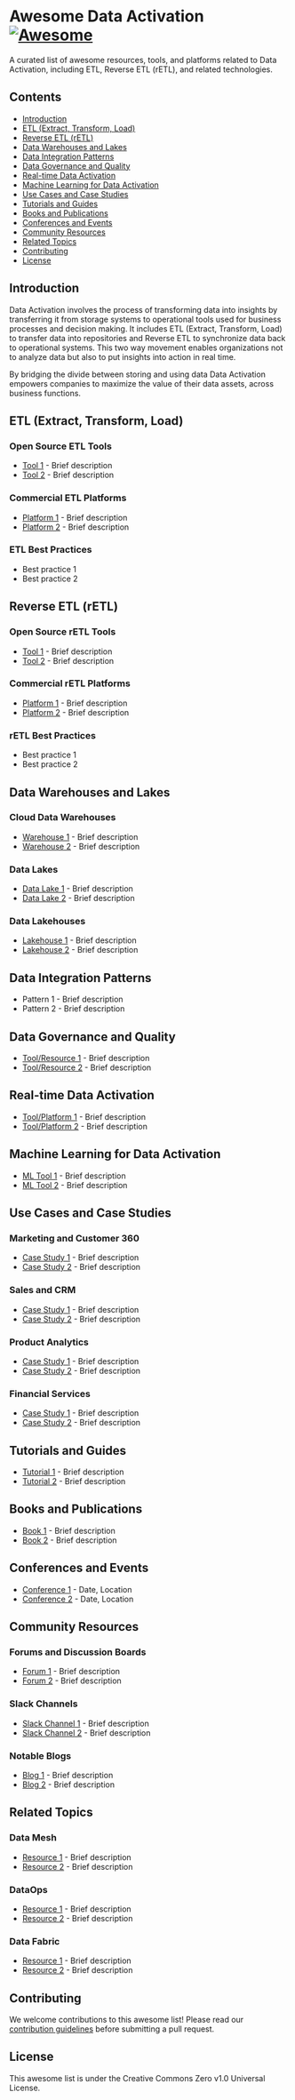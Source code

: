 # Awesome Data Activation [![Awesome](https://awesome.re/badge.svg)](https://awesome.re)

A curated list of awesome resources, tools, and platforms related to Data Activation, including ETL, Reverse ETL (rETL), and related technologies.

## Contents

- [Introduction](#introduction)
- [ETL (Extract, Transform, Load)](#etl-extract-transform-load)
- [Reverse ETL (rETL)](#reverse-etl-retl)
- [Data Warehouses and Lakes](#data-warehouses-and-lakes)
- [Data Integration Patterns](#data-integration-patterns)
- [Data Governance and Quality](#data-governance-and-quality)
- [Real-time Data Activation](#real-time-data-activation)
- [Machine Learning for Data Activation](#machine-learning-for-data-activation)
- [Use Cases and Case Studies](#use-cases-and-case-studies)
- [Tutorials and Guides](#tutorials-and-guides)
- [Books and Publications](#books-and-publications)
- [Conferences and Events](#conferences-and-events)
- [Community Resources](#community-resources)
- [Related Topics](#related-topics)
- [Contributing](#contributing)
- [License](#license)

## Introduction

Data Activation involves the process of transforming data into insights by transferring it from storage systems to operational tools used for business processes and decision making. It includes ETL (Extract, Transform, Load) to transfer data into repositories and Reverse ETL to synchronize data back to operational systems. This two way movement enables organizations not to analyze data but also to put insights into action in real time.

By bridging the divide between storing and using data Data Activation empowers companies to maximize the value of their data assets, across business functions.

## ETL (Extract, Transform, Load)

### Open Source ETL Tools

- [Tool 1](link) - Brief description
- [Tool 2](link) - Brief description

### Commercial ETL Platforms

- [Platform 1](link) - Brief description
- [Platform 2](link) - Brief description

### ETL Best Practices

- Best practice 1
- Best practice 2

## Reverse ETL (rETL)

### Open Source rETL Tools

- [Tool 1](link) - Brief description
- [Tool 2](link) - Brief description

### Commercial rETL Platforms

- [Platform 1](link) - Brief description
- [Platform 2](link) - Brief description

### rETL Best Practices

- Best practice 1
- Best practice 2

## Data Warehouses and Lakes

### Cloud Data Warehouses

- [Warehouse 1](link) - Brief description
- [Warehouse 2](link) - Brief description

### Data Lakes

- [Data Lake 1](link) - Brief description
- [Data Lake 2](link) - Brief description

### Data Lakehouses

- [Lakehouse 1](link) - Brief description
- [Lakehouse 2](link) - Brief description

## Data Integration Patterns

- Pattern 1 - Brief description
- Pattern 2 - Brief description

## Data Governance and Quality

- [Tool/Resource 1](link) - Brief description
- [Tool/Resource 2](link) - Brief description

## Real-time Data Activation

- [Tool/Platform 1](link) - Brief description
- [Tool/Platform 2](link) - Brief description

## Machine Learning for Data Activation

- [ML Tool 1](link) - Brief description
- [ML Tool 2](link) - Brief description

## Use Cases and Case Studies

### Marketing and Customer 360

- [Case Study 1](link) - Brief description
- [Case Study 2](link) - Brief description

### Sales and CRM

- [Case Study 1](link) - Brief description
- [Case Study 2](link) - Brief description

### Product Analytics

- [Case Study 1](link) - Brief description
- [Case Study 2](link) - Brief description

### Financial Services

- [Case Study 1](link) - Brief description
- [Case Study 2](link) - Brief description

## Tutorials and Guides

- [Tutorial 1](link) - Brief description
- [Tutorial 2](link) - Brief description

## Books and Publications

- [Book 1](link) - Brief description
- [Book 2](link) - Brief description

## Conferences and Events

- [Conference 1](link) - Date, Location
- [Conference 2](link) - Date, Location

## Community Resources

### Forums and Discussion Boards

- [Forum 1](link) - Brief description
- [Forum 2](link) - Brief description

### Slack Channels

- [Slack Channel 1](link) - Brief description
- [Slack Channel 2](link) - Brief description

### Notable Blogs

- [Blog 1](link) - Brief description
- [Blog 2](link) - Brief description

## Related Topics

### Data Mesh

- [Resource 1](link) - Brief description
- [Resource 2](link) - Brief description

### DataOps

- [Resource 1](link) - Brief description
- [Resource 2](link) - Brief description

### Data Fabric

- [Resource 1](link) - Brief description
- [Resource 2](link) - Brief description

## Contributing

We welcome contributions to this awesome list! Please read our [contribution guidelines](CONTRIBUTING.md) before submitting a pull request.

## License

This awesome list is under the Creative Commons Zero v1.0 Universal License.
